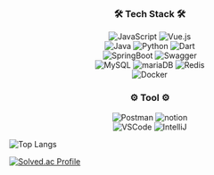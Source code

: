 
<!--
**sjpark-08/sjpark-08** is a ✨ _special_ ✨ repository because its `README.md` (this file) appears on your GitHub profile.

Here are some ideas to get you started:

- 🔭 I’m currently working on ...
- 🌱 I’m currently learning ...
- 👯 I’m looking to collaborate on ...
- 🤔 I’m looking for help with ...
- 💬 Ask me about ...
- 📫 How to reach me: ...
- 😄 Pronouns: ...
- ⚡ Fun fact: ...
-->

<div align="center">
  <h3>🛠️ Tech Stack 🛠️</h3>
  <img alt="JavaScript" src="https://img.shields.io/badge/javascript-F7DF1E?style=for-the-badge&logo=javascript&logoColor=black">
  <img alt="Vue.js" src="https://img.shields.io/badge/vue.js-4FC08D?style=for-the-badge&logo=vue.js&logoColor=white">
  <br>
  <img alt="Java" src="https://img.shields.io/badge/Java-ED8B00?style=for-the-badge&logo=openjdk&logoColor=white"/>
  <img alt="Python" src="https://img.shields.io/badge/Python-3776AB?style=for-the-badge&logo=python&logoColor=FFFFFF"/>
  <img alt="Dart" src="https://img.shields.io/badge/Dart-0175C2?style=for-the-badge&logo=dart&logoColor=FFFFFF"/>
  <br>
  <img alt="SpringBoot" src="https://img.shields.io/badge/Spring Boot-6DB33F?style=for-the-badge&logo=springboot&logoColor=FFFFFF"/>
  <img alt="Swagger" src="https://img.shields.io/badge/Swagger-85EA2D?style=for-the-badge&logo=Swagger&logoColor=black" alt="icon" />
  <br>
  <img alt="MySQL" src="https://img.shields.io/badge/MySQL-4479A1?style=for-the-badge&logo=mysql&logoColor=FFFFFF"/>
  <img alt="mariaDB" src="https://img.shields.io/badge/mariaDB-003545?style=for-the-badge&logo=mariaDB&logoColor=white">
  <img alt="Redis" src="https://img.shields.io/badge/Redis-DC382D?style=for-the-badge&logo=redis&logoColor=FFFFFF"/>
  <br>
  <img alt="Docker" src ="https://img.shields.io/badge/Docker-2496ED.svg?&style=for-the-badge&logo=Docker&logoColor=white"/>
  <br>
  <h3>⚙️ Tool ⚙️</h3>
  <img alt="Postman" src="https://img.shields.io/badge/Postman-FF6C37?style=for-the-badge&logo=Postman&logoColor=white" alt="icon" />
  <img alt="notion" src="https://img.shields.io/badge/notion-000000?style=for-the-badge&logo=notion&logoColor=white" alt="icon" />
  <br>
  <img alt="VSCode" src ="https://img.shields.io/badge/VSCODE-007ACC.svg?&style=for-the-badge&logo=VisualStudioCode&logoColor=white"/>
  <img alt="IntelliJ" src="https://img.shields.io/badge/IntelliJ IDEA-%23FF9900?style=for-the-badge&logo=intellij idea&logoColor=white" />
</div>

![Top Langs](https://github-readme-stats.vercel.app/api/top-langs/?username=sjpark-08&layout=compact)

[![Solved.ac Profile](http://mazassumnida.wtf/api/v2/generate_badge?boj=enthsxpzm)](https://solved.ac/enthsxpzm/)

